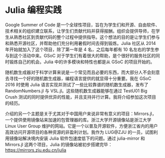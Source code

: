 # Julia 编程实践

Google Summer of Code 是一个全球性项目，旨在为学生们和开源、自由软件、技术相关的组织建立联系，让学生们贡献代码并获得报酬。组织会提供导师，在学生从熟悉社区到贡献代码的整个过程中提供指导。这个想法的目的是让学生们参与和熟悉开源社区，并帮助他们充分利用暑假时间去得到锻炼。Julia 社区从 2014 年开始就加入了这个项目，除了第一年是 4 名，之后每年都有 10 名左右的学生参与到这个活动中来。GSoC 对于学生们有着很大的帮助，是个很好的服务社区的同时锻炼自己的机会。Julia 中的许多模块和特性也都是从 GSoC 的项目开始的。

随机数生成器对于科学计算来说是一个常见而且必要的东西，而大部分人不会刻意去寻找一个好的随机数生成器，编程语言提供的就显得十分重要。我在 GSoC 2016 时使用 Julia 语言实现并测试了一些比较靠谱的随机数生成器，发布了 RandomNumbers.jl 与 VSL.jl。这些随机数生成器能够在通过 TestU01 Big Crush 测试的同时提供优异的性能，并且支持并行计算。我将介绍参加这次项目的经历。

介绍的另一个主题是关于尤其对于中国用户来说非常有意义的项目：Mirrors.jl，一个提供使用镜像站来加速的包管理器的库。浙江大学开源镜像站是浙江大学 Linux User Group 维护的网站。它是一个以普及开源软件，方便浙江省内的用户高效访问开源项目的各种资源的非盈利计划。我作为 LUG@ZJU 的一员，试图利用镜像站解决境内安装 Julia 软件包速度低下的问题。通过 julia-mirror 和 Mirrors.jl 这两个项目，Julia 的镜像站被初步搭建完毕：https://mirrors.zju.edu.cn/julia
